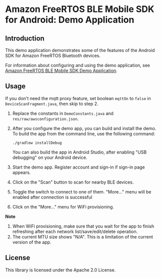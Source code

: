 # Amazon FreeRTOS BLE Mobile SDK for Android: Demo Application

## Introduction

This demo application demonstrates some of the features of the Android SDK for Amazon FreeRTOS Bluetooth devices.

For information about configuring and using the demo application, see [Amazon FreeRTOS BLE Mobile SDK Demo Application](https://docs.aws.amazon.com/freertos/latest/userguide/ble-demo.html#ble-sdk-app).

## Usage

If you don't need the mqtt proxy feature, set boolean `mqttOn` to `false` in `DeviceScanFragment.java`, then skip to step 2.
1. Replace the constants in `DemoConstants.java` and `res/raw/awsconfiguration.json`.
2. After you configure the demo app, you can build and install the demo. To build the app from the command line, use the following command:

    ```
    ./gradlew installDebug
    ```

    You can also build the app in Android Studio, after enabling "USB debugging" on your Android device.
  
3. Start the demo app. Register account and sign-in if sign-in page appears.
4. Click on the "Scan" button to scan for nearby BLE devices.
5. Toggle the switch to connect to one of them. "More..." menu will be enabled after connection is successful
6. Click on the "More..." menu for WiFi provisioning.

**Note** 


1. When WiFi provisioning, make sure that you wait for the app to finish refreshing after each network list/save/edit/delete operation.
2. The current MTU size shows "N/A". This is a limitation of the current version of the app.

## License

This library is licensed under the Apache 2.0 License. 

